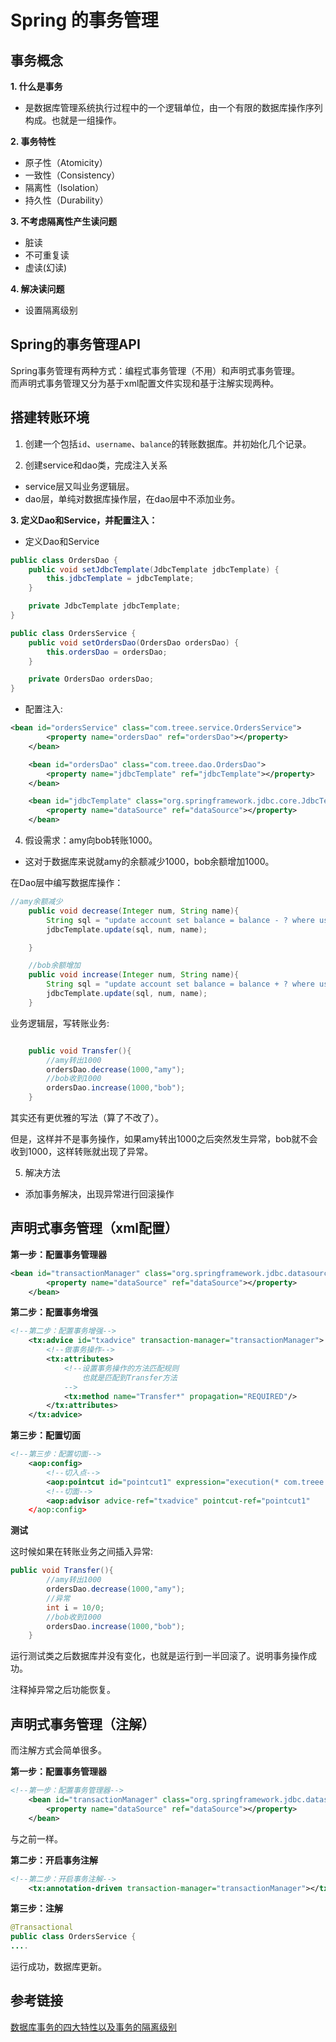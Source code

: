 # Spring 的事务管理

## 事务概念
**1. 什么是事务**  
- 是数据库管理系统执行过程中的一个逻辑单位，由一个有限的数据库操作序列构成。也就是一组操作。

**2. 事务特性**
- 原子性（Atomicity）　
- 一致性（Consistency） 
- 隔离性（Isolation） 
- 持久性（Durability） 

**3. 不考虑隔离性产生读问题**
- 脏读
- 不可重复读
- 虚读(幻读)

**4. 解决读问题**
- 设置隔离级别

## Spring的事务管理API

Spring事务管理有两种方式：编程式事务管理（不用）和声明式事务管理。  
而声明式事务管理又分为基于xml配置文件实现和基于注解实现两种。

## 搭建转账环境

1. 创建一个包括`id`、`username`、`balance`的转账数据库。并初始化几个记录。

2. 创建service和dao类，完成注入关系
- service层又叫业务逻辑层。
- dao层，单纯对数据库操作层，在dao层中不添加业务。

**3. 定义Dao和Service，并配置注入：**

- 定义Dao和Service
```java
public class OrdersDao {
    public void setJdbcTemplate(JdbcTemplate jdbcTemplate) {
        this.jdbcTemplate = jdbcTemplate;
    }

    private JdbcTemplate jdbcTemplate;
}
```

```java
public class OrdersService {
    public void setOrdersDao(OrdersDao ordersDao) {
        this.ordersDao = ordersDao;
    }

    private OrdersDao ordersDao;
}
```

- 配置注入:
```xml
<bean id="ordersService" class="com.treee.service.OrdersService">
        <property name="ordersDao" ref="ordersDao"></property>
    </bean>

    <bean id="ordersDao" class="com.treee.dao.OrdersDao">
        <property name="jdbcTemplate" ref="jdbcTemplate"></property>
    </bean>

    <bean id="jdbcTemplate" class="org.springframework.jdbc.core.JdbcTemplate">
        <property name="dataSource" ref="dataSource"></property>
    </bean>
```

4. 假设需求：amy向bob转账1000。

- 这对于数据库来说就amy的余额减少1000，bob余额增加1000。

在Dao层中编写数据库操作：
```java
//amy余额减少
    public void decrease(Integer num, String name){
        String sql = "update account set balance = balance - ? where username = ?";
        jdbcTemplate.update(sql, num, name);

    }

    //bob余额增加
    public void increase(Integer num, String name){
        String sql = "update account set balance = balance + ? where username = ?";
        jdbcTemplate.update(sql, num, name);
    }
```

业务逻辑层，写转账业务:
```java

    public void Transfer(){
        //amy转出1000
        ordersDao.decrease(1000,"amy");
        //bob收到1000
        ordersDao.increase(1000,"bob");
    }
```
其实还有更优雅的写法（算了不改了）。

但是，这样并不是事务操作，如果amy转出1000之后突然发生异常，bob就不会收到1000，这样转账就出现了异常。

5. 解决方法

- 添加事务解决，出现异常进行回滚操作

## 声明式事务管理（xml配置）

**第一步：配置事务管理器**

```xml
<bean id="transactionManager" class="org.springframework.jdbc.datasource.DataSourceTransactionManager">
        <property name="dataSource" ref="dataSource"></property>
    </bean>
```

**第二步：配置事务增强**

```xml
<!--第二步：配置事务增强-->
    <tx:advice id="txadvice" transaction-manager="transactionManager">
        <!--做事务操作-->
        <tx:attributes>
            <!--设置事务操作的方法匹配规则
                也就是匹配到Transfer方法
            -->
            <tx:method name="Transfer*" propagation="REQUIRED"/>
        </tx:attributes>
    </tx:advice>
```

**第三步：配置切面**
```xml
<!--第三步：配置切面-->
    <aop:config>
        <!--切入点-->
        <aop:pointcut id="pointcut1" expression="execution(* com.treee.service.OrdersService.*(..))"></aop:pointcut>
        <!--切面-->
        <aop:advisor advice-ref="txadvice" pointcut-ref="pointcut1"
    </aop:config>
```

**测试**

这时候如果在转账业务之间插入异常:
```java
public void Transfer(){
        //amy转出1000
        ordersDao.decrease(1000,"amy");
        //异常
        int i = 10/0;
        //bob收到1000
        ordersDao.increase(1000,"bob");
    }
```

运行测试类之后数据库并没有变化，也就是运行到一半回滚了。说明事务操作成功。

注释掉异常之后功能恢复。

## 声明式事务管理（注解）

而注解方式会简单很多。

**第一步：配置事务管理器**
```xml
<!--第一步：配置事务管理器-->
    <bean id="transactionManager" class="org.springframework.jdbc.datasource.DataSourceTransactionManager">
        <property name="dataSource" ref="dataSource"></property>
    </bean>
```
与之前一样。

**第二步：开启事务注解**
```xml
<!--第二步：开启事务注解-->
    <tx:annotation-driven transaction-manager="transactionManager"></tx:annotation-driven>

```

**第三步：注解**
```java
@Transactional
public class OrdersService {
....
```

运行成功，数据库更新。

## 参考链接

[数据库事务的四大特性以及事务的隔离级别](https://www.cnblogs.com/fjdingsd/p/5273008.html)

